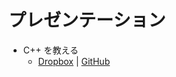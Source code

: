 # プレゼンテーション
- C++ を教える
  - [Dropbox](https://www.dropbox.com/s/mfhncuyo723lfai/C%2B%2B%E3%82%92%E6%95%99%E3%81%88%E3%82%8B.pdf?dl=0) | [GitHub]((Presentations/TeachingC%2B%2B/C%2B%2Bを教える.pdf))
